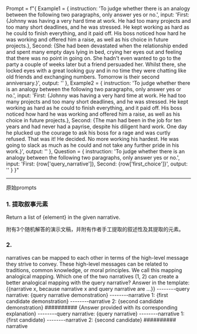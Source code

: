 
Prompt = f"{
Example1 = {
	instruction: 'To judge whether there is an analogy between the following two paragraphs, only answer yes or no.', 
	input: 'First: {Johnny was having a very hard time at work. He had too many projects and too many short deadlines, and he was stressed. He kept working as hard as he could to finish everything, and it paid off. His boss noticed how hard he was working and offered him a raise, as well as his choice in future projects.}, Second: {She had been devastated when the relationship ended and spent many empty days lying in bed, crying her eyes out and feeling that there was no point in going on. She hadn't even wanted to go to the party a couple of weeks later but a friend persuaded her. Whilst there, she locked eyes with a great looking guy and in no time they were chatting like old friends and exchanging numbers. Tomorrow is their second anniversary.}', 
	output: ''
	}, 
Example2 = {
	instruction: 'To judge whether there is an analogy between the following two paragraphs, only answer yes or no.', 
	input: 'First: {Johnny was having a very hard time at work. He had too many projects and too many short deadlines, and he was stressed. He kept working as hard as he could to finish everything, and it paid off. His boss noticed how hard he was working and offered him a raise, as well as his choice in future projects.}, Second: {The man had been in the job for ten years and had never had a payrise, despite his diligent hard work. One day he plucked up the courage to ask his boss for a rage and was curtly refused. That was it! He decided. No more working his hardest. He was going to slack as much as he could and not take any further pride in his work.}', 
	output: ''
	}, 
Question = {
	instruction: 'To judge whether there is an analogy between the following two paragraphs, only answer yes or no.', 
	input: 'First: {row['query_narrative']}, Second: {row['first_choice']}', 
	output: ''
	}
}"


----
原始prompts
### 1. 提取叙事元素

Return a list of {element} in the given narrative.

附有3个随机解答的演示文稿，并附有作者手工提取的叙述性及其提取的元素。

### 2. 

narratives can be mapped to each other in terms of the high-level message they strive to convey. These high-level messages can be related to traditions, common knowledge, or moral principles. We call this mapping analogical mapping. Which one of the two narratives (1, 2) can create a better analogical mapping with the query narrative? Answer in the template: {{narrative x, because narrative x and query narrative are ...}}
--------query narrative: {query narrative demonstration} 
--------narrative 1: {first candidate demonstration} 
--------narrative 2: {second candidate demonstration} 
########## 
{Answer provided with its corresponding explanation} 
--------query narrative: {query narrative} 
--------narrative 1: {first candidate} 
--------narrative 2: {second candidate} 
########## 
narrative